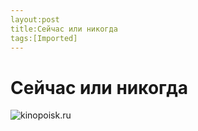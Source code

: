 ```yaml
---
layout:post
title:Сейчас или никогда
tags:[Imported]
---
```

# Сейчас или никогда

![kinopoisk.ru](https://vlaim.s3.amazonaws.com/uploads/2016/05/637185.jpg)